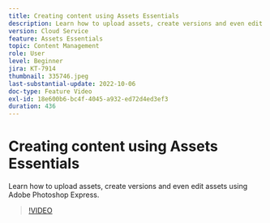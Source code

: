 ```yaml
---
title: Creating content using Assets Essentials
description: Learn how to upload assets, create versions and even edit assets using Adobe Photoshop Express.
version: Cloud Service
feature: Assets Essentials
topic: Content Management
role: User
level: Beginner
jira: KT-7914
thumbnail: 335746.jpeg
last-substantial-update: 2022-10-06
doc-type: Feature Video
exl-id: 18e600b6-bc4f-4045-a932-ed72d4ed3ef3
duration: 436
---
```

# Creating content using Assets Essentials

Learn how to upload assets, create versions and even edit assets using Adobe Photoshop Express.

>[!VIDEO](https://video.tv.adobe.com/v/335746?quality=12&learn=on)
